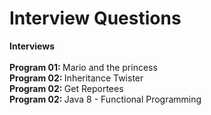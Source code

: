 # Interview Questions

<b> Interviews </b>
<br/>
<br/> <b> Program 01: </b> Mario and the princess
<br/> <b> Program 02: </b> Inheritance Twister
<br/> <b> Program 02: </b> Get Reportees
<br/> <b> Program 02: </b> Java 8 - Functional Programming
